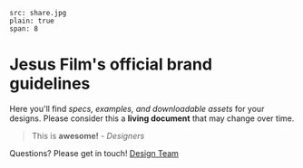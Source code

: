```image
src: share.jpg
plain: true
span: 8
```

# Jesus Film's official brand guidelines

Here you'll find *specs, examples, and downloadable assets* for your designs. Please consider this a **living document** that may change over time.

> This is **awesome!**
  _- Designers_

Questions? Please get in touch! [Design Team](mailto:design@jesusfilm.org)
